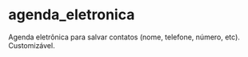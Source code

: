 # agenda_eletronica
Agenda eletrônica para salvar contatos (nome, telefone, número, etc). Customizável.
